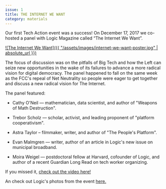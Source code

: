 ```yaml
---
issue: 1
title: THE INTERNET WE WANT
category: materials
---
```

Our first Tech Action event was a success! On December 17, 2017 we co-hosted a panel with Logic Magazine called “The Internet We Want”.

[![The Internet We Want]({{ "/assets/images/internet-we-want-poster.jpg" | absolute_url }})](https://www.youtube.com/watch?v=PtO4rPPBWjY "The Internet We Want")

The focus of discussion was on the pitfalls of Big Tech and how the Left can seize new opportunities in the wake of its failures to advance a more radical vision for digital democracy. The panel happened to fall on the same week as the FCC's repeal of Net Neutrality so people were eager to get together and discuss a new radical vision for The Internet.

The panel featured:

* Cathy O'Neil — mathematician, data scientist, and author of "Weapons of Math Destruction".

* Trebor Scholz — scholar, activist, and leading proponent of "platform cooperativism".

* Astra Taylor – filmmaker, writer, and author of "The People's Platform".

* Evan Malmgren — writer, author of an article in Logic's new issue on municipal broadband.

* Moira Weigel — postdoctoral fellow at Harvard, cofounder of Logic, and author of a recent Guardian Long Read on tech worker organizing.

If you missed it, [check out the video here!](https://www.youtube.com/watch?v=PtO4rPPBWjY)

An check out Logic's photos from the event [here.](https://www.facebook.com/pg/logicisamagazine/photos/?tab=album&album_id=2064005703834118)
